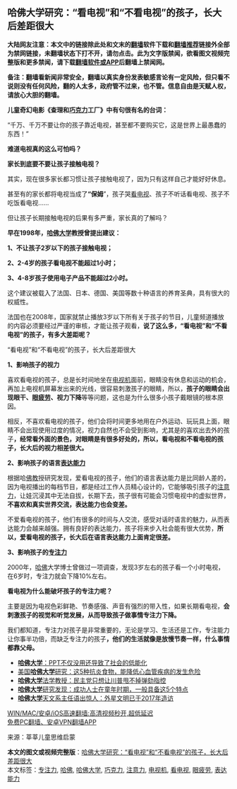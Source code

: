  <h2>哈佛大学研究：“看电视”和“不看电视”的孩子，长大后差距很大</h2> <p class="notice"><b>大陆网友注意：本文中的链接除此处和文末的<a href="https://github.com/bannedbook/fanqiang" >翻墙</a>软件下载和<a href="https://github.com/killgcd/justmysocks/blob/master/README.md">翻墙推荐</a>链接外全部为禁网链接，未翻墙状态下打不开，请勿点击。此为文字版禁闻，欲看图文视频完整版和更多禁闻，请下载<a href="https://github.com/bannedbook/fanqiang">翻墙软件或APP</a>后翻墙上禁闻网。</p><p>备注：翻墙看新闻非常安全，翻墙以真实身份发表敏感言论有一定风险，但只看不说则没有任何风险，翻的人太多，政府管不过来，也不管。信息自由是天赋人权，请放心大胆的翻墙。</b></p>  <div class="entry"> <p><strong>儿童奇幻电影《查理和<a href="https://www.bannedbook.org/bnews/tag/%E5%B7%A7%E5%85%8B%E5%8A%9B/" class="st_tag internal_tag" rel="tag" title="标签 巧克力 下的日志">巧克力</a>工厂》中有句很有名的台词：</strong></p> <p>“千万、千万不要让你的孩子靠近电视，甚至都不要购买它，这是世界上最愚蠢的东西！”</p> <p><strong>难道电视真的这么可怕吗？</strong></p> <p><strong>家长到底要不要让孩子接触电视？</strong></p> <p>其实，现在很多家长都习惯让孩子接触电视了，因为只有这样自己才能好好休息。</p> <p>甚至有的家长都将电视当成了<strong>“保姆</strong>”，孩子哭<a href="https://www.bannedbook.org/bnews/tag/%E7%9C%8B%E7%94%B5%E8%A7%86/" class="st_tag internal_tag" rel="tag" title="标签 看电视 下的日志">看电视</a>、孩子不听话看电视、孩子不吃饭看电视……</p>  <p>但让孩子长期接触电视的后果有多严重，家长真的了解吗？</p> <p><strong>早在1998年，<a href="https://www.bannedbook.org/bnews/tag/%e5%93%88%e4%bd%9b%e5%a4%a7%e5%ad%a6/" class="st_tag internal_tag" rel="tag" title="标签 哈佛大学 下的日志">哈佛大学</a>教授曾提出建议：</strong></p> <p><strong>1、不让孩子2岁以下的孩子接触电视；</strong></p> <p><strong>2、2-4岁的孩子看电视不能超过1小时；</strong></p> <p><strong>3、4-8岁孩子使用电子产品不能超过2小时。</strong></p> <p>这个建议被载入了法国、日本、德国、美国等数十种语言的养育圣典，具有很大的权威性。</p>  <p>法国也在2008年，国家就禁止播放3岁以下所有关于孩子的节目，儿童频道播放的内容必须要经过严谨的审核，才能让孩子观看，<strong>说了这么多，“看电视”和“不看电视”的孩子，有多大差距呢？</strong></p> <p>“看电视”和“不看电视”的孩子，长大后差距很大</p> <p><strong>1、影响孩子的视力</strong></p> <p>喜欢看电视的孩子，总是长时间地坐在<a href="https://www.bannedbook.org/bnews/tag/%E7%94%B5%E8%A7%86%E6%9C%BA/" class="st_tag internal_tag" rel="tag" title="标签 电视机 下的日志">电视机</a>面前，眼睛没有休息和运动的机会，再加上电视机屏幕发出来的光线，很容易刺激孩子的眼睛，所以，<strong>孩子的眼睛会出现眼干、<a href="https://www.bannedbook.org/bnews/tag/%e7%9c%bc%e7%96%b2%e5%8a%b3/" class="st_tag internal_tag" rel="tag" title="标签 眼疲劳 下的日志">眼疲劳</a>、视</strong><strong>力下降</strong>等等问题，这也是为什么很多小孩子戴眼镜的根本原因。</p> <p>相反，不喜欢看电视的孩子，他们会将时间更多地用在户外运动、玩玩具上面，眼睛不会出现使用过度的情况，视力自然也不会受到影响，尤其是的喜欢出去外的孩子<strong>，经常看外面的景色，对眼睛是有很多好处的，所以，看电视和不看电视的孩子，长大后的视力相差很大。</strong></p> <p><strong>2、影响孩子的语言<a href="https://www.bannedbook.org/bnews/tag/%E8%A1%A8%E8%BE%BE%E8%83%BD%E5%8A%9B/" class="st_tag internal_tag" rel="tag" title="标签 表达能力 下的日志">表达能力</a></strong></p>  <p>根据哈<span class='wp_keywordlink'><a href="https://www.qi-gong.me/buddhism/" title="佛教" target="_blank">佛教</a></span>授研究发现，爱看电视的孩子，他们的语言表达能力是比同龄人差的，因为电视播出的每档节目，都是经过工作人员精心设计的，它能够吸引孩子的<a href="https://www.bannedbook.org/bnews/tag/%E6%B3%A8%E6%84%8F%E5%8A%9B/" class="st_tag internal_tag" rel="tag" title="标签 注意力 下的日志">注意力</a>，让娃沉浸其中无法自拔，长期下去，孩子很有可能会习惯电视中的虚拟世界，<strong>不喜欢和真实世界交流，表达能力也会变差。</strong></p> <p>不爱看电视的孩子，他们有很多的时间与人交流，感受对话时语言的魅力，从而表达能力会越来越强。拥有良好的表达能力，孩子将来步入社会能有很大优势，<strong>所以，爱看电视的孩子，长大后在语言表达能力上面肯定很差。</strong></p> <p><strong>3、影响孩子的<a href="https://www.bannedbook.org/bnews/tag/%E4%B8%93%E6%B3%A8%E5%8A%9B/" class="st_tag internal_tag" rel="tag" title="标签 专注力 下的日志">专注力</a></strong></p> <p>2000年，<a href="https://www.bannedbook.org/bnews/tag/%e5%93%88%e4%bd%9b/" class="st_tag internal_tag" rel="tag" title="标签 哈佛 下的日志">哈佛</a>大学博士曾做过一项调查，发现3岁左右的孩子看一个小时电视，在6岁时，专注力就会下降10%左右。</p> <p><strong>看电视为什么能破坏孩子的专注力呢？</strong></p> <p>主要是因为电视色彩鲜艳、节奏感强、声音有强烈的带入性，如果长期看电视，<strong>会刺激孩子的视觉和听觉发展，从而导致孩子做事情专注力下降。</strong></p>  <p>我们都知道，专注力对孩子是非常重要的，无论是学习、生活还是工作，专注能力让你事半功倍，而缺乏专注力的孩子<strong>，他们的生活就像是放慢节奏一样，什么事情都靠父母。</strong></p> <ul class='op-related-articles' title='相关阅读'> <li><a href='https://www.bannedbook.org/bnews/cnnews/20210128/1476289.html' target='_blank'><b>哈佛大学</b>：PPT不仅没用还导致了社会的低能化</a></li> <li><a href='https://www.bannedbook.org/bnews/health/20210125/1474345.html' target='_blank'>美国<b>哈佛大学</b>研究：这5种抗炎食物，能降低心血管疾病的发生危险</a></li> <li><a href='https://www.bannedbook.org/bnews/worldnews/20210112/1466225.html' target='_blank'><b>哈佛大学</b>法学教授：民主党只想让川普甩不掉弹劾指控</a></li> <li><a href='https://www.bannedbook.org/bnews/lifebaike/20210105/1461166.html' target='_blank'><b>哈佛大学</b>研究发现：成功人士在童年时期，一般具备这5个特点</a></li> <li><a href='https://www.bannedbook.org/bnews/comments/20210103/1460200.html' target='_blank'><b>哈佛大学</b>天文系主任语出惊人：外星文明已于2017年造访</a></li> </ul> <p class="texttj"> <a href="https://github.com/bannedbook/fanqiang/wiki/V2ray%E6%9C%BA%E5%9C%BA" target="_blank">WIN/MAC/安卓/iOS高速翻墙:高清视频秒开,超低延迟</a><br/> <a href="https://github.com/bannedbook/fanqiang/wiki/%E7%A6%81%E9%97%BB%E7%BD%91%E5%AE%89%E5%8D%93%E7%BF%BB%E5%A2%99%E6%96%B0%E9%97%BBAPP" target="_blank">免费PC翻墙、安卓VPN翻墙APP</a></p><p> 来源：莘莘儿童思维启蒙 </p><a name='sharetosocial'></a>       <div><b>本文的图文或视频完整版</b>：<a href='https://www.bannedbook.org/bnews/lifebaike/20210131/1478297.html'>哈佛大学研究：“看电视”和“不看电视”的孩子，长大后差距很大</a></div>  </div><!--END ENTRY--> <div class="postfooter"> <div>本文标签：<a href="https://www.bannedbook.org/bnews/tag/%E4%B8%93%E6%B3%A8%E5%8A%9B/" rel="tag">专注力</a>, <a href="https://www.bannedbook.org/bnews/tag/%e5%93%88%e4%bd%9b/" rel="tag">哈佛</a>, <a href="https://www.bannedbook.org/bnews/tag/%e5%93%88%e4%bd%9b%e5%a4%a7%e5%ad%a6/" rel="tag">哈佛大学</a>, <a href="https://www.bannedbook.org/bnews/tag/%E5%B7%A7%E5%85%8B%E5%8A%9B/" rel="tag">巧克力</a>, <a href="https://www.bannedbook.org/bnews/tag/%E6%B3%A8%E6%84%8F%E5%8A%9B/" rel="tag">注意力</a>, <a href="https://www.bannedbook.org/bnews/tag/%E7%94%B5%E8%A7%86%E6%9C%BA/" rel="tag">电视机</a>, <a href="https://www.bannedbook.org/bnews/tag/%E7%9C%8B%E7%94%B5%E8%A7%86/" rel="tag">看电视</a>, <a href="https://www.bannedbook.org/bnews/tag/%e7%9c%bc%e7%96%b2%e5%8a%b3/" rel="tag">眼疲劳</a>, <a href="https://www.bannedbook.org/bnews/tag/%E8%A1%A8%E8%BE%BE%E8%83%BD%E5%8A%9B/" rel="tag">表达能力</a></div>  </div><!--END POSTFOOTER--> 